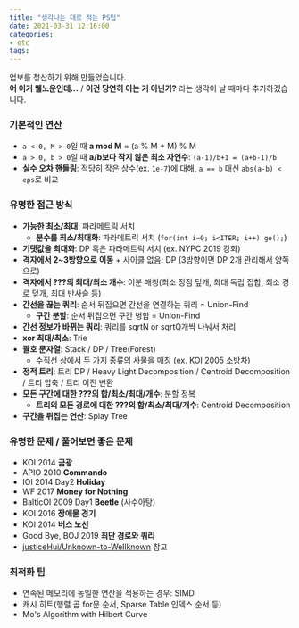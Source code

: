 ```yaml
---
title: "생각나는 대로 적는 PS팁"
date: 2021-03-31 12:16:00
categories:
- etc
tags:
---
```


업보를 청산하기 위해 만들었습니다.<br>
**어 이거 웰노운인데...** / **이건 당연히 아는 거 아닌가?** 라는 생각이 날 때마다 추가하겠습니다.

### 기본적인 연산

* `a < 0, M > 0`일 때 **a mod M** = (a % M + M) % M
* `a > 0, b > 0`일 때 **a/b보다 작지 않은 최소 자연수**: `(a-1)/b+1 = (a+b-1)/b`
* **실수 오차 핸들링**: 적당히 작은 상수(ex. `1e-7`)에 대해, `a == b` 대신 `abs(a-b) < eps`로 비교

### 유명한 접근 방식

* **가능한 최소/최대**: 파라메트릭 서치
  * **분수를 최소/최대화**: 파라메트릭 서치 (`for(int i=0; i<ITER; i++) go();`)
* **기댓값을 최대화**: DP 혹은 파라메트릭 서치 (ex. NYPC 2019 강화)
* **격자에서 2~3방향으로 이동** + 사이클 없음: DP (3방향이면 DP 2개 관리해서 양쪽으로)
* **격자에서 ???의 최대/최소 개수**: 이분 매칭(최소 정점 덮개, 최대 독립 집합, 최소 경로 덮개, 최대 반사슬 등)
* **간선을 끊는 쿼리**: 순서 뒤집으면 간선을 연결하는 쿼리 = Union-Find
  * **구간 분할**: 순서 뒤집으면 구간 병합 = Union-Find
* **간선 정보가 바뀌는 쿼리**: 쿼리를 sqrtN or sqrtQ개씩 나눠서 처리
* **xor 최대/최소**: Trie
* **괄호 문자열**: Stack / DP / Tree(Forest)
  * 수직선 상에서 두 가지 종류의 사물을 매칭 (ex. KOI 2005 소방차)
* **정적 트리**: 트리 DP / Heavy Light Decomposition / Centroid Decomposition / 트리 압축 / 트리 이진 변환
* **모든 구간에 대한 ???의 합/최소/최대/개수**: 분할 정복
  * **트리의 모든 경로에 대한 ???의 합/최소/최대/개수**: Centroid Decomposition
* **구간을 뒤집는 연산**: Splay Tree

### 유명한 문제 / 풀어보면 좋은 문제

* KOI 2014 **금광**
* APIO 2010 **Commando**
* IOI 2014 Day2 **Holiday**
* WF 2017 **Money for Nothing**
* BalticOI 2009 Day1 **Beetle** (사수아탕)
* KOI 2016 **장애물 경기**
* KOI 2014 **버스 노선**
* Good Bye, BOJ 2019 **최단 경로와 쿼리**
* [justiceHui/Unknown-to-Wellknown](https://github.com/justiceHui/Unknown-To-Wellknown) 참고

### 최적화 팁

* 연속된 메모리에 동일한 연산을 적용하는 경우: SIMD
* 캐시 히트(행렬 곱 for문 순서, Sparse Table 인덱스 순서 등)
* Mo's Algorithm with Hilbert Curve
